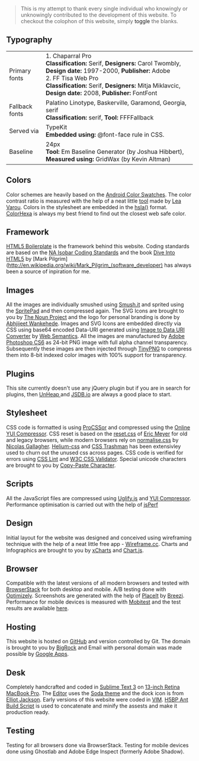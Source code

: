 > This is my attempt to thank every single individual who knowingly or unknowingly contributed to the development of this website. To checkout the colophon of this website, simply <a id="toggle">toggle</a> the blanks.

Typography
----------
<table>
  <tr>
    <td>Primary fonts</td>
    <td>
      1. Chaparral Pro<br>
      <strong>Classification: </strong>Serif, <strong>Designers:</strong> Carol Twombly, <strong>Design date:</strong> 1997-2000, <strong>Publisher:</strong> Adobe<br>
      2. FF Tisa Web Pro<br>
      <strong>Classification: </strong>Serif, <strong>Designers:</strong> Mitja Miklavcic, <strong>Design date:</strong> 2008, <strong>Publisher:</strong> FontFont</strong><br>
    </td>
  </tr>
  <tr>
    <td>Fallback fonts</td>
    <td>
      Palatino Linotype, Baskerville, Garamond, Georgia, serif<br>
      <strong>Classification:</strong> serif, <strong>Tool:</strong> FFFFallback
    </td>
  </tr>
  <tr>
    <td>Served via</td>
    <td>
      TypeKit<br>
      <strong>Embedded using:</strong> @font-face rule in CSS.
    </td>
  </tr>
  <tr>
    <td>Baseline</td>
    <td>
      24px<br>
      <strong>Tool:</strong> Em Baseline Generator (by Joshua Hibbert), <strong>Measured using:</strong> GridWax (by Kevin Altman)                                      
    </td>
  </tr>
</table>

Colors
------
Color schemes are heavily based on the [Android Color Swatches](http://developer.android.com/design/style/color.html). The color contrast ratio is measured with the help of a neat little [tool](http://leaverou.github.com/contrast-ratio/) made by [Lea Varou](http://lea.verou.me/). Colors in the stylesheet are embedded in the [hsla()](http://css-tricks.com/yay-for-hsla/) format. [ColorHexa](http://www.colorhexa.com/) is always my best friend to find out the closest web safe color.

Framework
---------
[HTML5 Boilerplate](http://html5boilerplate.com/) is the framework behind this website. Coding standards are based on the [NA Isobar Coding Standards](http://isobar-idev.github.io/code-standards/) and the book [Dive Into HTML5](http://diveintohtml5.info/) by [Mark Pilgrim](http://en.wikipedia.org/wiki/Mark_Pilgrim_(software_developer) has always been a source of inpiration for me.

Images
------
All the images are individually smushed using [Smush.it](http://www.smushit.com/ysmush.it/) and sprited using the [SpritePad](http://spritepad.wearekiss.com/) and then compressed again. The SVG Icons are brought to you by [The Noun Project](http://thenounproject.com/) and the logo for personal branding is done by [Abhjijeet Wankehede](http://www.sokratus.in/). Images and SVG Icons are embedded directly via CSS using base64 encoded Data-URI generated using [Image to Data URI Converter](http://websemantics.co.uk/online_tools/image_to_data_uri_convertor/) by [Web Semantics](http://websemantics.co.uk). All the images are manufactured by [Adobe Photoshop CS6](www.adobe.com/in/products/cs6.html) as 24-bit PNG image with full alpha channel transparency. Subsequently these images are then injected through [TinyPNG](http://tinypng.org/) to compress them into 8-bit indexed color images with 100% support for transparency.

Plugins
-------
This site currently doesn't use any jQuery plugin but if you are in search for plugins, then [UnHeap ](http://www.unheap.com/) and [JSDB.io](http://www.jsdb.io/?sort=trending) are always a good place to start.

Stylesheet
----------
CSS code is formatted is using [ProCSSor](http://procssor.com/) and compressed using the [Online YUI Compressor](http://refresh-sf.com/yui/). CSS reset is based on the [reset.css](http://meyerweb.com/eric/tools/css/reset/reset.css) of [Eric Meyer](http://meyerweb.com/) for old and legacy browsers, while modern browsers rely on [normalise.css](http://necolas.github.io/normalize.css/) by [Nicolas Gallagher](http://nicolasgallagher.com/). [Helium-css](https://github.com/geuis/helium-css) and [CSS Trashman](http://www.csstrashman.com/styles/20386) has been extensivley used to churn out the unused css across pages. CSS code is verified for errors using [CSS Lint](http://csslint.net/) and [W3C CSS Validator](http://jigsaw.w3.org/css-validator/). Special unicode characters are brought to you by [Copy-Paste Character](http://copypastecharacter.com/).

Scripts
-------
All the JavaScript files are compressed using [Uglify.js](http://marijnhaverbeke.nl//uglifyjs) and [YUI Compressor](http://refresh-sf.com/yui/). Performance optimisation is carried out with the help of [jsPerf](http://jsperf.com/)

Design
------
Initial layout for the website was designed and conceived using wireframing technique with the help of a neat little free app - [Wireframe.cc](http://wireframe.cc/). Charts and Infographics are brought to you by [xCharts](http://tenxer.github.com/xcharts/) and [Chart.js](http://www.chartjs.org/).

Browser
-------
Compatible with the latest versions of all modern browsers and tested with [BrowserStack](http://www.browserstack.com/) for both desktop and mobile. A/B testing done with [Optimizely](https://www.optimizely.com/). Screenshots are generated with the help of [PlaceIt](http://placeit.breezi.com/) by [Breezi](http://breezi.com/). Performance for mobile devices is measured with [Mobitest](http://mobitest.akamai.com/) and the test results are available [here](http://mobitest.akamai.com/m/results.cgi?testid=130420_FD_10).

Hosting
-------
This website is hosted on [GitHub](https://github.com/) and version controlled by Git. The domain is brought to you by [BigRock](http://bigrock.com/) and Email with personal domain was made possible by [Google Apps](http://www.google.com/intl/en/enterprise/apps/business/).

Desk
----
Completely handcrafted and coded in [Sublime Text 3](http://www.sublimetext.com/3) on [13-inch Retina MacBook Pro](http://www.apple.com/in/macbook-pro/specs-retina/). The [Editor](http://blog.alexmaccaw.com/sublime-text) uses the [Soda theme](https://github.com/buymeasoda/soda-theme/) and the dock icon is from [Elliot Jackson](http://dribbble.com/shots/872166-Sublime-Text-2-Replacement-Icon). Early versions of this website were coded in [VIM](http://www.openvim.com/tutorial.html). [H5BP Ant Build Script](https://github.com/h5bp/ant-build-script) is used to concatenate and minify the assests and make it production ready.

Testing
-------
Testing for all browsers done via BrowserStack. Testing for mobile devices done using Ghostlab and Adobe Edge Inspect (formerly Adobe Shadow).
